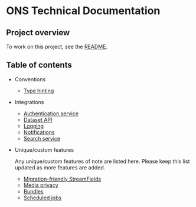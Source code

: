 # ONS Technical Documentation

## Project overview

To work on this project, see the [README](../README.md).

## Table of contents

- Conventions
    - [Type hinting](conventions/type_hinting.md)
- Integrations

    - [Authentication service](integrations/auth.md)
    - [Dataset API](integrations/dataset_api.md)
    - [Logging](integrations/logging.md)
    - [Notifications](integrations/notifications.md)
    - [Search service](integrations/search_service.md)

- Unique/custom features

    Any unique/custom features of note are listed here. Please keep this list updated as more features are added.

    - [Migration-friendly StreamFields](custom-features/migration_friendly_streamfields.md)
    - [Media privacy](custom-features/media_privacy.md)
    - [Bundles](custom-features/bundles.md)
    - [Scheduled jobs](custom-features/scheduled-jobs.md)
